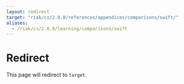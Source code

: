 ```yaml
---
layout: redirect
target: "riak/cs/2.0.0/references/appendices/comparisons/swift/"
aliases:
  - /riak/cs/2.0.0/learning/comparisons/swift
---
```


# Redirect

This page will redirect to `target`.
